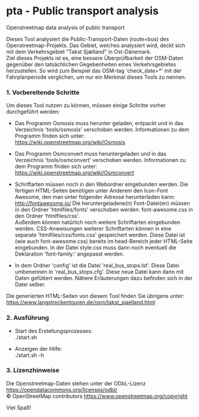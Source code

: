 # pta - Public transport analysis
Openstreetmap data analysis of public transport

Dieses Tool analysiert die Public-Transport-Daten (route=bus) des Openstreetmap-Projekts. Das Gebiet, welches analysiert wird, deckt sich mit dem Verkehrsgebiet "Takst Sjælland" in Ost-Dänemark.  
Ziel dieses Projekts ist es, eine bessere Überprüfbarkeit der OSM-Daten gegenüber den tatsächlichen Gegebenheiten eines Verkehrsgebietes herzustellen. So wird zum Beispiel das OSM-tag 'check_date=*' mit der Fahrplanperiode verglichen, um nur ein Merkmal dieses Tools zu nennen.

### 1. Vorbereitende Schritte

Um dieses Tool nutzen zu können, müssen einige Schritte vorher durchgeführt werden:

* Das Programm Osmosis muss herunter geladen, entpackt und in das Verzeichnis 'tools/osmosis' verschoben werden. Informationen zu dem Programm finden sich unter:  
https://wiki.openstreetmap.org/wiki/Osmosis

* Das Programm Osmconvert muss heruntergeladen und in das Verzeichnis 'tools/osmconvert' verschoben werden. Informationen zu dem Programm finden sich unter:  
https://wiki.openstreetmap.org/wiki/Osmconvert

* Schriftarten müssen noch in den Webordner eingebunden werden. Die fertigen HTML-Seiten benötigen unter Anderem den Icon-Font Awesome, den man unter folgender Adresse herunterladen kann:  
http://fontawesome.io/
Die heruntergeladene(n) Font-Datei(en) müssen in den Ordner 'htmlfiles/fonts' verschoben werden.
font-awesome.css in den Ordner 'htmlfiles/css'.  
Außerdem können natürlich noch weitere Schriftarten eingebunden werden. CSS-Anweisungen weiterer Schriftarten können in eine separate 'htmlfiles/css/fonts.css' gespeichert werden. Diese Datei ist (wie auch font-awesome.css) bereits im head-Bereich jeder HTML-Seite eingebunden. In der Datei style.css muss dann noch eventuell die Deklaration 'font-family:' angepasst werden.  

* In dem Ordner 'config' ist die Datei 'real_bus_stops.lst'. Diese Datei umbenennen in 'real_bus_stops.cfg'. Diese neue Datei kann dann mit Daten gefüttert werden. Nähere Erläuterungen dazu befinden sich in der Datei selber.

Die generierten HTML-Seiten von diesem Tool finden Sie übrigens unter:  
https://www.langstreckentouren.de/osm/takst_sjaelland.html

### 2. Ausführung

* Start des Erstellungsprozesses:  
    ./start.sh

* Anzeigen der Hilfe:  
    ./start.sh -h

### 3. Lizenzhinweise

Die Openstreetmap-Daten stehen unter der ODbL-Lizenz https://opendatacommons.org/licenses/odbl/  
© OpenStreetMap contributors https://www.openstreetmap.org/copyright

Viel Spaß!

